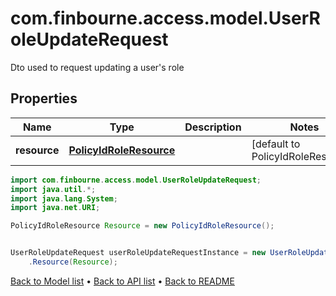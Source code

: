 # com.finbourne.access.model.UserRoleUpdateRequest
Dto used to request updating a user's role

## Properties

Name | Type | Description | Notes
------------ | ------------- | ------------- | -------------
**resource** | [**PolicyIdRoleResource**](PolicyIdRoleResource.md) |  | [default to PolicyIdRoleResource]

```java
import com.finbourne.access.model.UserRoleUpdateRequest;
import java.util.*;
import java.lang.System;
import java.net.URI;

PolicyIdRoleResource Resource = new PolicyIdRoleResource();


UserRoleUpdateRequest userRoleUpdateRequestInstance = new UserRoleUpdateRequest()
    .Resource(Resource);
```


[Back to Model list](../README.md#documentation-for-models) &#8226; [Back to API list](../README.md#documentation-for-api-endpoints) &#8226; [Back to README](../README.md)
